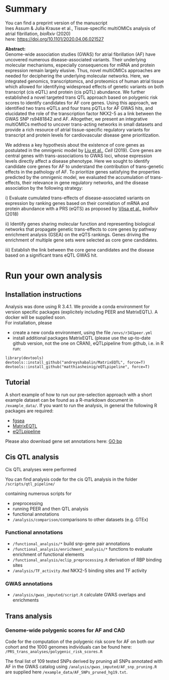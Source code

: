 # Summary

You can find a preprint version of the manuscript  
Ines Assum & Julia Krause et al., Tissue-specific multiOMICs analysis of atrial fibrillation, *bioRxiv* (2020)  
here:
https://doi.org/10.1101/2020.04.06.021527

**Abstract:**  
Genome-wide association studies (GWAS) for atrial fibrillation (AF) have uncovered numerous disease-associated variants. Their underlying molecular mechanisms, especially consequences for mRNA and protein expression remain largely elusive. Thus, novel multiOMICs approaches are needed for deciphering the underlying molecular networks. Here, we integrated genomics, transcriptomics, and proteomics of human atrial tissue which allowed for identifying widespread effects of genetic variants on both transcript (cis eQTL) and protein (cis pQTL) abundance. We further established a novel targeted trans QTL approach based on polygenic risk scores to identify candidates for AF core genes. Using this approach, we identified two trans eQTLs and four trans pQTLs for AF GWAS hits, and elucidated the role of the transcription factor NKX2-5 as a link between the GWAS SNP rs9481842 and AF. Altogether, we present an integrative multiOMICs method to uncover trans-acting networks in small datasets and provide a rich resource of atrial tissue-specific regulatory variants for transcript and protein levels for cardiovascular disease gene prioritization.



We address a key hypothesis about the existence of core genes as postulated in the omnigenic model by [Liu et al.](https://doi.org/10.1016/j.cell.2019.04.014), *Cell* (2019). Core genes are central genes with trans-associations to GWAS loci, whose expression levels directly affect a disease phenotype. Here we sought to identify candidate core genes for AF to understand the contribution of trans-genetic effects in the pathology of AF. To prioritize genes satisfying the properties predicted by the omnigenic model, we evaluated the accumulation of trans-effects, their relevance in gene regulatory networks, and the disease association by the following strategy:


i) Evaluate cumulated trans-effects of disease-associated variants on expression by ranking genes based on their correlation of mRNA and protein abundance with a PRS (eQTS) as proposed by [Võsa et al.](https://doi.org/10.1101/447367), *bioRxiv* (2018)

ii) Identify genes sharing molecular function and representing biological networks that propagate genetic trans-effects to core genes by pathway enrichment analysis (GSEA) on the eQTS rankings. Genes driving the enrichment of multiple gene sets were selected as core gene candidates.

iii) Establish the link between the core gene candidates and the disease based on a significant trans eQTL GWAS hit.



# Run your own analysis


## Installation instructions
Analysis was done using R 3.4.1. We provide a conda environment for version specific packages (explicitely including PEER and MatrixEQTL). A docker will be supplied soon.   
For installation, please
* create a new conda environment, using the file `/envs/r341peer.yml`
* install additional packages MatrixEQTL (please use the up-to-date github version, not the one on CRAN), eQTLpipeline from github,
i.e. in R run:
```
library(devtools)
devtools::install_github("andreyshabalin/MatrixEQTL", force=T)
devtools::install_github("matthiasheinig/eQTLpipeline", force=T)
```


## Tutorial
A short example of how to run our pre-selection approach with a short example dataset can be found as a R-markdown document in `/example_data/`.
If you want to run the analysis, in general the following R packages are required:
* [fgsea](https://bioconductor.org/packages/release/bioc/html/fgsea.html)
* [MatrixEQTL](https://github.com/andreyshabalin/MatrixEQTL)
* [eQTLpipeline](https://github.com/matthiasheinig/eQTLpipeline)

Please also download gene set annotations here:
[GO bp](https://www.gsea-msigdb.org/gsea/msigdb/download_file.jsp?filePath=/msigdb/release/7.1/c5.bp.v7.1.symbols.gmt)
## Cis QTL analysis

Cis QTL analyses were performed 

You can find analysis code for the cis QTL analysis in the folder
`/scripts/qtl_pipeline/`

containing numerous scripts for
* preprocessing
* running PEER and then QTL analysis
* functional annotations
* `/analysis/comparison/`comparisons to other datasets (e.g. GTEx)

### Functional annotations
* `/functional_analysis/*` build snp-gene pair annotations
* `/functional_analysis/enrichment_analysis/*` functions to evaluate enrichment of functional elements
* `/functional_analysis/eclip_preprocessing.R` derivation of RBP binding sites
* `/analysis/TF_activity.Rmd` NKX2-5 binding sites and TF activity

### GWAS annotations
* `/analysis/gwas_imputed/script.R` calculate GWAS overlaps and enrichments


## Trans analysis

### Genome-wide polygenic scores for AF and CAD

Code for the computation of the polygenic risk score for AF on both our cohort and the 1000 genomes individuals can be found here: `/PRS_trans_analyses/polygenic_risk_scores.R`

The final list of 109 tested SNPs derived by pruning all SNPs annotated with AF in the GWAS catalog using  `/analysis/gwas_imputed/AF_snp_pruning.R` are supplied here `/example_data/AF_SNPs_pruned_hg19.txt`.
